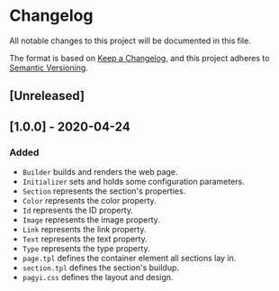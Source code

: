 # Changelog
All notable changes to this project will be documented in this file.

The format is based on [Keep a Changelog](https://keepachangelog.com/en/1.0.0/),
and this project adheres to [Semantic Versioning](https://semver.org/spec/v2.0.0.html).

## [Unreleased]

## [1.0.0] - 2020-04-24
### Added
- `Builder` builds and renders the web page.
- `Initializer` sets and holds some configuration parameters.
- `Section` represents the section's properties.
- `Color` represents the color property.
- `Id` represents the ID property.
- `Image` represents the image property.
- `Link` represents the link property.
- `Text` represents the text property.
- `Type` represents the type property.
- `page.tpl` defines the container element all sections lay in.
- `section.tpl` defines the section's buildup.
- `pagyi.css` defines the layout and design.
